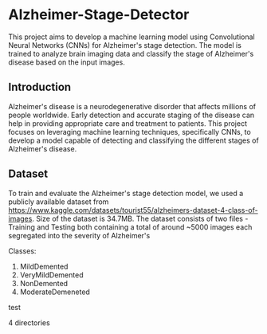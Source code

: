 # Alzheimer-Stage-Detector
This project aims to develop a machine learning model using Convolutional Neural Networks (CNNs) for Alzheimer's stage detection. The model is trained to analyze brain imaging data and classify the stage of Alzheimer's disease based on the input images.

## Introduction
Alzheimer's disease is a neurodegenerative disorder that affects millions of people worldwide. Early detection and accurate staging of the disease can help in providing appropriate care and treatment to patients. This project focuses on leveraging machine learning techniques, specifically CNNs, to develop a model capable of detecting and classifying the different stages of Alzheimer's disease.

## Dataset
To train and evaluate the Alzheimer's stage detection model, we used a publicly available dataset from https://www.kaggle.com/datasets/tourist55/alzheimers-dataset-4-class-of-images. Size of the dataset is 34.7MB. The dataset consists of two files - Training and Testing both containing a total of around ~5000 images each segregated into the severity of Alzheimer's

Classes:

1. MildDemented
2. VeryMildDemented
3. NonDemented
4. ModerateDemeneted

test

4 directories

